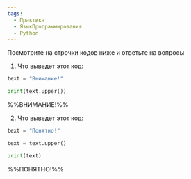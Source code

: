 ```yaml
---
tags:
  - Практика
  - ЯзыкПрограммирования
  - Python
---
```

Посмотрите на строчки кодов ниже и ответьте на вопросы

1.  Что выведет этот код:

```python
text = "Внимание!"

print(text.upper())
```

%%ВНИМАНИЕ!%%

2. Что выведет этот код:

```python
text = "Понятно!"

text = text.upper()

print(text)
```

%%ПОНЯТНО!%%